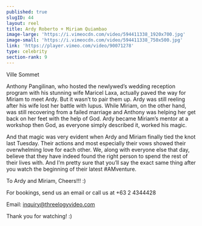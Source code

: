 ```yaml
---
published: true
slugID: 44
layout: reel
title: Ardy Roberto + Miriam Quiambao
image-large: 'https://i.vimeocdn.com/video/594411338_1920x700.jpg'
image-small: 'https://i.vimeocdn.com/video/594411338_750x500.jpg'
link: 'https://player.vimeo.com/video/90071278'
type: celebrity
section-rank: 9
---
```

Ville Sommet

Anthony Pangilinan, who hosted the newlywed’s wedding reception program with his stunning wife Maricel Laxa, actually paved the way for Miriam to meet Ardy. But it wasn’t to pair them up. Ardy was still reeling after his wife lost her battle with lupus. While Miriam, on the other hand, was still recovering from a failed marriage and Anthony was helping her get back on her feet with the help of God. Ardy became Miriam’s mentor at a workshop then God, as everyone simply described it, worked his magic.

And that magic was very evident when Ardy and Miriam finally tied the knot last Tuesday. Their actions and most especially their vows showed their overwhelming love for each other. We, along with everyone else that day, believe that they have indeed found the right person to spend the rest of their lives with. And I’m pretty sure that you’ll say the exact same thing after you watch the beginning of their latest #AMventure.

To Ardy and Miriam, Cheers!!! :)

For bookings, send us an email or call us at +63 2 4344428

Email: inquiry@threelogyvideo.com

Thank you for watching! :)

